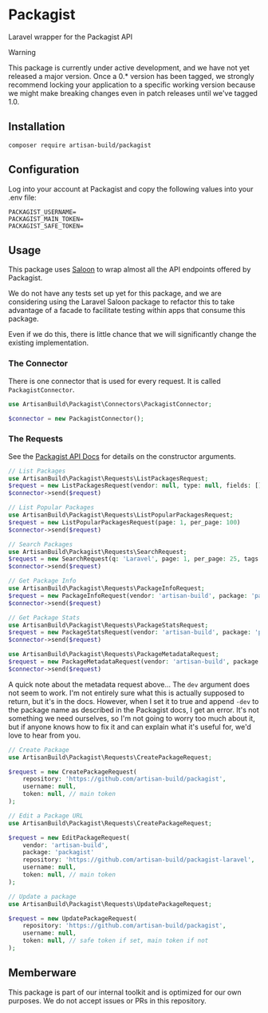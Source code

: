 # Packagist

Laravel wrapper for the Packagist API

> [!WARNING]  
> This package is currently under active development, and we have not yet released a major version. Once a 0.* version
> has been tagged, we strongly recommend locking your application to a specific working version because we might make
> breaking changes even in patch releases until we've tagged 1.0.

## Installation

`composer require artisan-build/packagist`

## Configuration

Log into your account at Packagist and copy the following values into your .env file:

```dotenv
PACKAGIST_USERNAME=
PACKAGIST_MAIN_TOKEN=
PACKAGIST_SAFE_TOKEN=
```

## Usage

This package uses [Saloon](https://docs.saloon.dev) to wrap almost all the API endpoints offered by Packagist.

We do not have any tests set up yet for this package, and we are considering using the Laravel Saloon package to refactor
this to take advantage of a facade to facilitate testing within apps that consume this package.

Even if we do this, there is little chance that we will significantly change the existing implementation.

### The Connector

There is one connector that is used for every request. It is called `PackagistConnector`.

```php
use ArtisanBuild\Packagist\Connectors\PackagistConnector;

$connector = new PackagistConnector();
```

### The Requests

See the [Packagist API Docs](https://packagist.org/apidoc) for details on the constructor arguments. 

```php
// List Packages
use ArtisanBuild\Packagist\Requests\ListPackagesRequest;
$request = new ListPackagesRequest(vendor: null, type: null, fields: [])
$connector->send($request)
```

```php
// List Popular Packages
use ArtisanBuild\Packagist\Requests\ListPopularPackagesRequest;
$request = new ListPopularPackagesRequest(page: 1, per_page: 100)
$connector->send($request)
```

```php
// Search Packages
use ArtisanBuild\Packagist\Requests\SearchRequest;
$request = new SearchRequest(q: 'Laravel', page: 1, per_page: 25, tags: null, type: null);
$connector->send($request)
```

```php
// Get Package Info
use ArtisanBuild\Packagist\Requests\PackageInfoRequest;
$request = new PackageInfoRequest(vendor: 'artisan-build', package: 'packagist');
$connector->send($request)
```

```php
// Get Package Stats
use ArtisanBuild\Packagist\Requests\PackageStatsRequest;
$request = new PackageStatsRequest(vendor: 'artisan-build', package: 'packagist');
$connector->send($request)
```

```php
use ArtisanBuild\Packagist\Requests\PackageMetadataRequest;
$request = new PackageMetadataRequest(vendor: 'artisan-build', package: 'packagist', dev: false);
$connector->send($request)
```

A quick note about the metadata request above... The `dev` argument does not seem to work. I'm not entirely sure what
this is actually supposed to return, but it's in the docs. However, when I set it to true and append `-dev` to the
package name as described in the Packagist docs, I get an error. It's not something we need ourselves, so I'm not going
to worry too much about it, but if anyone knows how to fix it and can explain what it's useful for, we'd love to hear 
from you.

```php
// Create Package
use ArtisanBuild\Packagist\Requests\CreatePackageRequest;

$request = new CreatePackageRequest(
    repository: 'https://github.com/artisan-build/packagist',
    username: null,
    token: null, // main token
);
```

```php
// Edit a Package URL
use ArtisanBuild\Packagist\Requests\CreatePackageRequest;

$request = new EditPackageRequest(
    vendor: 'artisan-build',
    package: 'packagist'
    repository: 'https://github.com/artisan-build/packagist-laravel',
    username: null,
    token: null, // main token
);
```

```php
// Update a package
use ArtisanBuild\Packagist\Requests\UpdatePackageRequest;

$request = new UpdatePackageRequest(
    repository: 'https://github.com/artisan-build/packagist',
    username: null,
    token: null, // safe token if set, main token if not
);
```










## Memberware

This package is part of our internal toolkit and is optimized for our own purposes. We do not accept issues or PRs
in this repository. 

